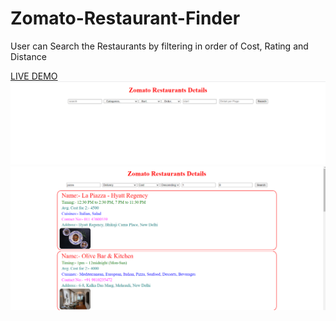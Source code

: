# Zomato-Restaurant-Finder
<p>User can Search the Restaurants by filtering in order of Cost, Rating and Distance<p>
  <a href="https://jammy12345.github.io/Zomato-Restaurant-Finder/" alt="Restaurant Finder">LIVE DEMO</a>
<img src="images/index.png"> <img src="images/response.png">
